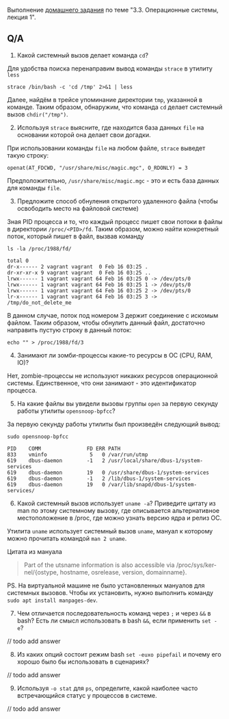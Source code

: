 Выполнение [домашнего задания](https://github.com/netology-code/sysadm-homeworks/blob/devsys10/03-sysadmin-03-os/README.md) 
по теме "3.3. Операционные системы, лекция 1".

## Q/A

1. Какой системный вызов делает команда `cd`?

Для удобства поиска перенаправим вывод команды `strace` в утилиту `less`

```shell
strace /bin/bash -c 'cd /tmp' 2>&1 | less
```

Далее, найдём в трейсе упоминание директории `tmp`, указанной в команде. Таким образом, обнаружим, что команда `cd` 
делает системный вызов `chdir("/tmp")`.

2. Используя `strace` выясните, где находится база данных `file` на основании которой она делает свои догадки.

При использовании команды `file` на любом файле, `strace` выведет такую строку:

```
openat(AT_FDCWD, "/usr/share/misc/magic.mgc", O_RDONLY) = 3
```

Предположительно, `/usr/share/misc/magic.mgc` - это и есть база данных для команды `file`.

3. Предложите способ обнуления открытого удаленного файла (чтобы освободить место на файловой системе)

Зная PID процесса и то, что каждый процесс пишет свои потоки в файлы в директории `/proc/<PID>/fd`.
Таким образом, можно найти конкретный поток, который пишет в файл, вызвав команду

```shell
ls -la /proc/1988/fd/

total 0
dr-x------ 2 vagrant vagrant  0 Feb 16 03:25 .
dr-xr-xr-x 9 vagrant vagrant  0 Feb 16 03:25 ..
lrwx------ 1 vagrant vagrant 64 Feb 16 03:25 0 -> /dev/pts/0
lrwx------ 1 vagrant vagrant 64 Feb 16 03:25 1 -> /dev/pts/0
lrwx------ 1 vagrant vagrant 64 Feb 16 03:25 2 -> /dev/pts/0
lr-x------ 1 vagrant vagrant 64 Feb 16 03:25 3 -> /tmp/do_not_delete_me
```

В данном случае, поток под номером 3 держит соединение с искомым файлом. Таким образом, чтобы обнулить данный файл,
достаточно направить пустую строку в данный поток:

```shell
echo "" > /proc/1988/fd/3
```

4. Занимают ли зомби-процессы какие-то ресурсы в ОС (CPU, RAM, IO)?

Нет, zombie-процессы не используют никаких ресурсов операционной системы.
Единственное, что они занимают - это идентификатор процесса.

5. На какие файлы вы увидели вызовы группы `open` за первую секунду работы утилиты `opensnoop-bpfcc`?

За первую секунду работы утилиты был произведён следующий вывод:

```shell
sudo opensnoop-bpfcc

PID    COMM               FD ERR PATH
833    vminfo              5   0 /var/run/utmp
619    dbus-daemon        -1   2 /usr/local/share/dbus-1/system-services
619    dbus-daemon        19   0 /usr/share/dbus-1/system-services
619    dbus-daemon        -1   2 /lib/dbus-1/system-services
619    dbus-daemon        19   0 /var/lib/snapd/dbus-1/system-services/
```

6. Какой системный вызов использует `uname -a`? Приведите цитату из man по этому системному вызову,
    где описывается альтернативное местоположение в /proc, где можно узнать версию ядра и релиз ОС.

Утилита `uname` использует системный вызов `uname`, мануал к которому можно прочитать командой `man 2 uname`.

Цитата из мануала
> Part of the utsname information is also accessible  via  /proc/sys/ker‐nel/{ostype, hostname, osrelease, version, domainname}.

PS. На виртуальной машине не было установленных мануалов для системных вызовов. Чтобы их установить,
нужно выполнить команду `sudo apt install manpages-dev`.  

7. Чем отличается последовательность команд через `;` и через `&&` в bash?
    Есть ли смысл использовать в bash `&&`, если применить `set -e`?

// todo add answer

8. Из каких опций состоит режим bash `set -euxo pipefail` и почему его хорошо было бы использовать в сценариях?

// todo add answer

9. Используя `-o stat` для `ps`, определите, какой наиболее часто встречающийся статус у процессов в системе.

// todo add answer
